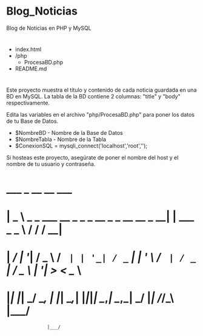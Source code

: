 # Blog_Noticias
Blog de Noticias en PHP y MySQL

#

- index.html
- /php
  - ProcesaBD.php
- README.md

#

Este proyecto muestra el título y contenido de cada noticia guardada en una BD en MySQL.
La tabla de la BD contiene 2 columnas: "title" y "body" respectivamente.

Edita las variables en el archivo "php/ProcesaBD.php" para poner los datos de tu Base de Datos.

- $NombreBD - Nombre de la Base de Datos
- $NombreTabla - Nombre de la Tabla
- $ConexionSQL = mysqli_connect('localhost','root','');

Si hosteas este proyecto, asegúrate de poner el nombre del host y el nombre de tu usuario y contraseña.
#  ___                                                     _              __  __  ___ 
# | _ \  _ _   ___   __ _   _ _   __ _   _ __    __ _   __| |  ___   _ _  \ \/ / / __|
# |  _/ | '_| / _ \ / _` | | '_| / _` | | '  \  / _` | / _` | / _ \ | '_|  >  <  \__ \
# |_|   |_|   \___/ \__, | |_|   \__,_| |_|_|_| \__,_| \__,_| \___/ |_|   /_/\_\ |___/
                   |___/                                                             

